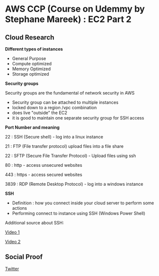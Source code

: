 # AWS CCP (Course on Udemmy by Stephane Mareek) : EC2 Part 2

## Cloud Research

**Different types of instances**

- General Purpose
- Compute optimized
- Memory Optimized
- Storage optimized

**Security groups**

Security groups are the fundamental of network security in AWS

- Security group can be attached to multiple instances
- locked down to a region /vpc combination
- does live "outside" the EC2
- it is good to maintain one separate security group for SSH access

**Port Number and meaning**

22 : SSH (Secure shell) - log into a linux instance

21 : FTP (File transfer protocol) upload files into a file share

22 : SFTP (Secure File Transfer Protocol) - Upload files using ssh

80 : http - access unsecured websites

443 : https - access secured websites

3839 : RDP (Remote Desktop Protocol) - log into a windows instance


**SSH**
- Definition : how you connect inside your cloud server to perform some actions
- Performing connect to instance using SSH (Windows Power Shell)

Additional source about SSH:

[Video 1](https://www.youtube.com/watch?v=tZop-zjYkrU)

[Video 2](https://www.youtube.com/watch?v=qWKK_PNHnnA)


## Social Proof

[Twitter](link)
